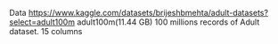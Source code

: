 Data 
https://www.kaggle.com/datasets/brijeshbmehta/adult-datasets?select=adult100m
adult100m(11.44 GB)
100 millions records of Adult dataset.
15 columns
